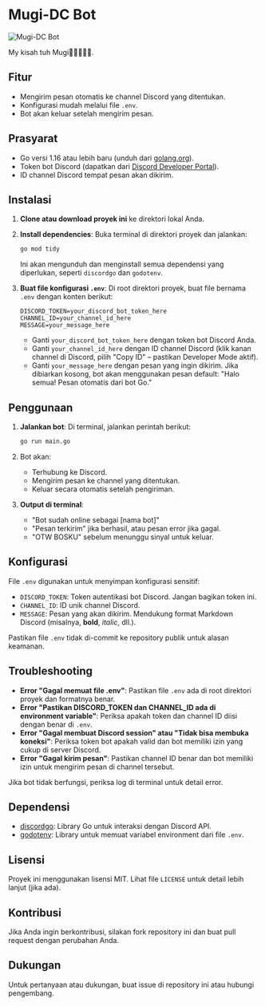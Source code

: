 # Mugi-DC Bot

![Mugi-DC Bot](https://i.ytimg.com/vi/x7wM7zx7onQ/maxresdefault.jpg)

My kisah tuh Mugi🥰😘😍😚🥵.

## Fitur

- Mengirim pesan otomatis ke channel Discord yang ditentukan.
- Konfigurasi mudah melalui file `.env`.
- Bot akan keluar setelah mengirim pesan.

## Prasyarat

- Go versi 1.16 atau lebih baru (unduh dari [golang.org](https://golang.org/dl/)).
- Token bot Discord (dapatkan dari [Discord Developer Portal](https://discord.com/developers/applications)).
- ID channel Discord tempat pesan akan dikirim.

## Instalasi

1. **Clone atau download proyek ini** ke direktori lokal Anda.

2. **Install dependencies**:
   Buka terminal di direktori proyek dan jalankan:

   ```bash
   go mod tidy
   ```

   Ini akan mengunduh dan menginstall semua dependensi yang diperlukan, seperti `discordgo` dan `godotenv`.

3. **Buat file konfigurasi `.env`**:
   Di root direktori proyek, buat file bernama `.env` dengan konten berikut:
   ```
   DISCORD_TOKEN=your_discord_bot_token_here
   CHANNEL_ID=your_channel_id_here
   MESSAGE=your_message_here
   ```
   - Ganti `your_discord_bot_token_here` dengan token bot Discord Anda.
   - Ganti `your_channel_id_here` dengan ID channel Discord (klik kanan channel di Discord, pilih "Copy ID" – pastikan Developer Mode aktif).
   - Ganti `your_message_here` dengan pesan yang ingin dikirim. Jika dibiarkan kosong, bot akan menggunakan pesan default: "Halo semua! Pesan otomatis dari bot Go."

## Penggunaan

1. **Jalankan bot**:
   Di terminal, jalankan perintah berikut:

   ```bash
   go run main.go
   ```

2. Bot akan:

   - Terhubung ke Discord.
   - Mengirim pesan ke channel yang ditentukan.
   - Keluar secara otomatis setelah pengiriman.

3. **Output di terminal**:
   - "Bot sudah online sebagai [nama bot]"
   - "Pesan terkirim" jika berhasil, atau pesan error jika gagal.
   - "OTW BOSKU" sebelum menunggu sinyal untuk keluar.

## Konfigurasi

File `.env` digunakan untuk menyimpan konfigurasi sensitif:

- `DISCORD_TOKEN`: Token autentikasi bot Discord. Jangan bagikan token ini.
- `CHANNEL_ID`: ID unik channel Discord.
- `MESSAGE`: Pesan yang akan dikirim. Mendukung format Markdown Discord (misalnya, **bold**, _italic_, dll.).

Pastikan file `.env` tidak di-commit ke repository publik untuk alasan keamanan.

## Troubleshooting

- **Error "Gagal memuat file .env"**: Pastikan file `.env` ada di root direktori proyek dan formatnya benar.
- **Error "Pastikan DISCORD_TOKEN dan CHANNEL_ID ada di environment variable"**: Periksa apakah token dan channel ID diisi dengan benar di `.env`.
- **Error "Gagal membuat Discord session" atau "Tidak bisa membuka koneksi"**: Periksa token bot apakah valid dan bot memiliki izin yang cukup di server Discord.
- **Error "Gagal kirim pesan"**: Pastikan channel ID benar dan bot memiliki izin untuk mengirim pesan di channel tersebut.

Jika bot tidak berfungsi, periksa log di terminal untuk detail error.

## Dependensi

- [discordgo](https://github.com/bwmarrin/discordgo): Library Go untuk interaksi dengan Discord API.
- [godotenv](https://github.com/joho/godotenv): Library untuk memuat variabel environment dari file `.env`.

## Lisensi

Proyek ini menggunakan lisensi MIT. Lihat file `LICENSE` untuk detail lebih lanjut (jika ada).

## Kontribusi

Jika Anda ingin berkontribusi, silakan fork repository ini dan buat pull request dengan perubahan Anda.

## Dukungan

Untuk pertanyaan atau dukungan, buat issue di repository ini atau hubungi pengembang.
